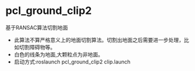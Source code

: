 # pcl_ground_clip2
基于RANSAC算法切割地面
- 此算法不算严格意义上的地面切割算法。切割出地面之后需要进一步处理，比如切割障碍物等。
- 白色的线条为地面,大颗粒点为非地面。
- 启动方式:roslaunch pcl_ground_clip2 clip.launch 




